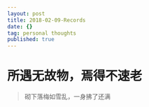 ```yaml
---
layout: post
title: 2018-02-09-Records
date: {}
tag: personal thoughts
published: true
---
```


# 所遇无故物，焉得不速老


> 砌下落梅如雪乱，一身拂了还满
